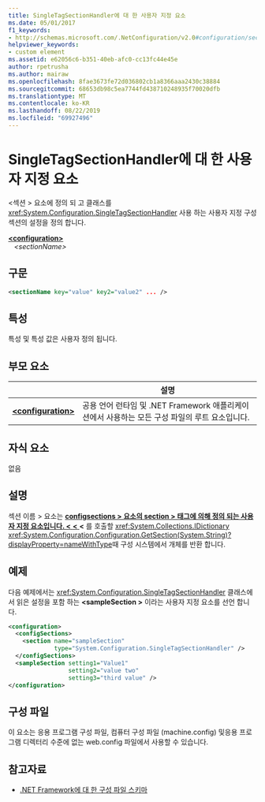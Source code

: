 ```yaml
---
title: SingleTagSectionHandler에 대 한 사용자 지정 요소
ms.date: 05/01/2017
f1_keywords:
- http://schemas.microsoft.com/.NetConfiguration/v2.0#configuration/sectionName
helpviewer_keywords:
- custom element
ms.assetid: e62056c6-b351-40eb-afc0-cc13fc44e45e
author: rpetrusha
ms.author: mairaw
ms.openlocfilehash: 8fae3673fe72d036802cb1a8366aaa2430c38884
ms.sourcegitcommit: 68653db98c5ea7744fd438710248935f70020dfb
ms.translationtype: MT
ms.contentlocale: ko-KR
ms.lasthandoff: 08/22/2019
ms.locfileid: "69927496"
---
```

# <a name="custom-element-for-singletagsectionhandler"></a>SingleTagSectionHandler에 대 한 사용자 지정 요소

\<섹션 > 요소에 정의 되 고 클래스를 <xref:System.Configuration.SingleTagSectionHandler> 사용 하는 사용자 지정 구성 섹션의 설정을 정의 합니다.

[ **\<configuration>** ](configuration-element.md)   
&nbsp;&nbsp; *\<sectionName>*

## <a name="syntax"></a>구문

```xml
<sectionName key="value" key2="value2" ... />
```

## <a name="attributes"></a>특성

특성 및 특성 값은 사용자 정의 됩니다.

## <a name="parent-element"></a>부모 요소

|     | 설명 |
| --- | ----------- |
| [ **\<configuration>** ](configuration-element.md) | 공용 언어 런타임 및 .NET Framework 애플리케이션에서 사용하는 모든 구성 파일의 루트 요소입니다. |

## <a name="child-elements"></a>자식 요소

없음

## <a name="remarks"></a>설명

섹션 이름 > 요소는 [**configsections > 요소의 section > 태그에 의해 정의 되는 사용자 지정 요소입니다. \<** ](configsections-element-for-configuration.md) [ **\<** ](section-element.md)  **\<** 를 호출할 <xref:System.Collections.IDictionary> <xref:System.Configuration.Configuration.GetSection(System.String)?displayProperty=nameWithType>때 구성 시스템에서 개체를 반환 합니다.

## <a name="example"></a>예제

다음 예제에서는 <xref:System.Configuration.SingleTagSectionHandler> 클래스에서 읽은 설정을 포함 하는  **\<sampleSection >** 이라는 사용자 지정 요소를 선언 합니다.

```xml
<configuration>
  <configSections>
    <section name="sampleSection" 
             type="System.Configuration.SingleTagSectionHandler" />
  </configSections>
  <sampleSection setting1="Value1" 
                 setting2="value two" 
                 setting3="third value" />
</configuration>
```

## <a name="configuration-file"></a>구성 파일

이 요소는 응용 프로그램 구성 파일, 컴퓨터 구성 파일 (machine.config) 및응용 프로그램 디렉터리 수준에 없는 web.config 파일에서 사용할 수 있습니다.

## <a name="see-also"></a>참고자료

- [.NET Framework에 대 한 구성 파일 스키마](index.md)
